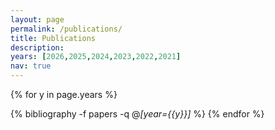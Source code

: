 ```yaml
---
layout: page
permalink: /publications/
title: Publications
description: 
years: [2026,2025,2024,2023,2022,2021]
nav: true
---
```


<div class="publications">

{% for y in page.years %}
  <!-- <h2 class="year">{{y}}</h2> -->
  {% bibliography -f papers -q @*[year={{y}}]* %}
{% endfor %}

</div>
